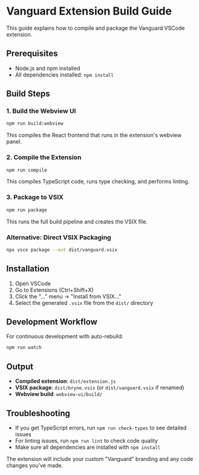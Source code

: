 # Vanguard Extension Build Guide

This guide explains how to compile and package the Vanguard VSCode extension.

## Prerequisites

- Node.js and npm installed
- All dependencies installed: `npm install`

## Build Steps

### 1. Build the Webview UI
```bash
npm run build:webview
```
This compiles the React frontend that runs in the extension's webview panel.

### 2. Compile the Extension
```bash
npm run compile
```
This compiles TypeScript code, runs type checking, and performs linting.

### 3. Package to VSIX
```bash
npm run package
```
This runs the full build pipeline and creates the VSIX file.

### Alternative: Direct VSIX Packaging
```bash
npx vsce package --out dist/vanguard.vsix
```

## Installation

1. Open VSCode
2. Go to Extensions (Ctrl+Shift+X)
3. Click the "..." menu → "Install from VSIX..."
4. Select the generated `.vsix` file from the `dist/` directory

## Development Workflow

For continuous development with auto-rebuild:
```bash
npm run watch
```

## Output

- **Compiled extension**: `dist/extension.js`
- **VSIX package**: `dist/bryne.vsix` (or `dist/vanguard.vsix` if renamed)
- **Webview build**: `webview-ui/build/`

## Troubleshooting

- If you get TypeScript errors, run `npm run check-types` to see detailed issues
- For linting issues, run `npm run lint` to check code quality
- Make sure all dependencies are installed with `npm install`

The extension will include your custom "Vanguard" branding and any code changes you've made.
